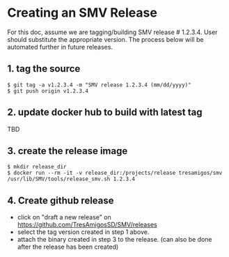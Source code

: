 # Creating an SMV Release

For this doc, assume we are tagging/building SMV release # 1.2.3.4.  User should substitute the appropriate version.
The process below will be automated further in future releases.

## 1. tag the source
```
$ git tag -a v1.2.3.4 -m "SMV release 1.2.3.4 (mm/dd/yyyy)"
$ git push origin v1.2.3.4
```

## 2. update docker hub to build with latest tag
TBD

## 3. create the release image
```
$ mkdir release_dir
$ docker run --rm -it -v release_dir:/projects/release tresamigos/smv /usr/lib/SMV/tools/release_smv.sh 1.2.3.4
```

## 4. Create github release
* click on "draft a new release" on https://github.com/TresAmigosSD/SMV/releases
* select the tag version created in step 1 above.
* attach the binary created in step 3 to the release. (can also be done after the release has been created)
